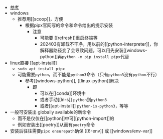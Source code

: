 - [参考](https://github.com/pypa/pipx)
- windows
  - 推荐用[[scoop]]，方便
    - 根据pipx官网写的命令和命令给出的提示安装
      - 注意
        - 可能要 [[refresh]]重启终端等
        - 202403有卸载不干净，用以前的[[python-interpreter]]，你解释器路径变了会导致问题。可以用先安装[[windows-python]]再`python -m pip install pipx`代替
- linux直接 [[apt-install]]
  - `sudo apt install pipx`
  - 可能需要`python`，而不能是`python3`命令（只有`python3`没有`python`不行）
    - 参考[[windows-python]], [[linux-python]]解决
      - 即
        - 可以在[[conda]]环境中
        - 或者手动[[ln-s]] `python`到`python3`
        - 或者[[apt-install]] `python-is-python3`，等等
- 一般可安装出 globally available的新命令
  - 而不是仅仅在[[python]]中可[[python-import]]的
  - 例如安装出[[poetry]]从而有`poetry`命令
- 安装后往往需要`pipx ensurepath`确保 [[6-env]] 或 [[windows/env-var]]